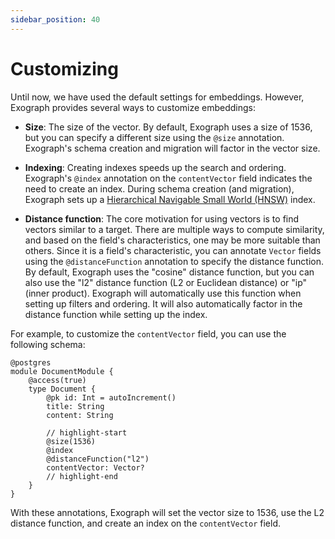 ```yaml
---
sidebar_position: 40
---
```


# Customizing

Until now, we have used the default settings for embeddings. However, Exograph provides several ways to customize embeddings:

- **Size**: The size of the vector. By default, Exograph uses a size of 1536, but you can specify a different size using the `@size` annotation. Exograph's schema creation and migration will factor in the vector size.

- **Indexing**: Creating indexes speeds up the search and ordering. Exograph's `@index` annotation on the `contentVector` field indicates the need to create an index. During schema creation (and migration), Exograph sets up a [Hierarchical Navigable Small World (HNSW)](https://en.wikipedia.org/wiki/Hierarchical_Navigable_Small_World_graphs) index.

- **Distance function**: The core motivation for using vectors is to find vectors similar to a target. There are multiple ways to compute similarity, and based on the field's characteristics, one may be more suitable than others. Since it is a field's characteristic, you can annotate `Vector` fields using the `@distanceFunction` annotation to specify the distance function. By default, Exograph uses the "cosine" distance function, but you can also use the "l2" distance function (L2 or Euclidean distance) or "ip" (inner product). Exograph will automatically use this function when setting up filters and ordering. It will also automatically factor in the distance function while setting up the index.

For example, to customize the `contentVector` field, you can use the following schema:

```exo
@postgres
module DocumentModule {
    @access(true)
    type Document {
        @pk id: Int = autoIncrement()
        title: String
        content: String

        // highlight-start
        @size(1536)
        @index
        @distanceFunction("l2")
        contentVector: Vector?
        // highlight-end
    }
}
```

With these annotations, Exograph will set the vector size to 1536, use the L2 distance function, and create an index on the `contentVector` field.
